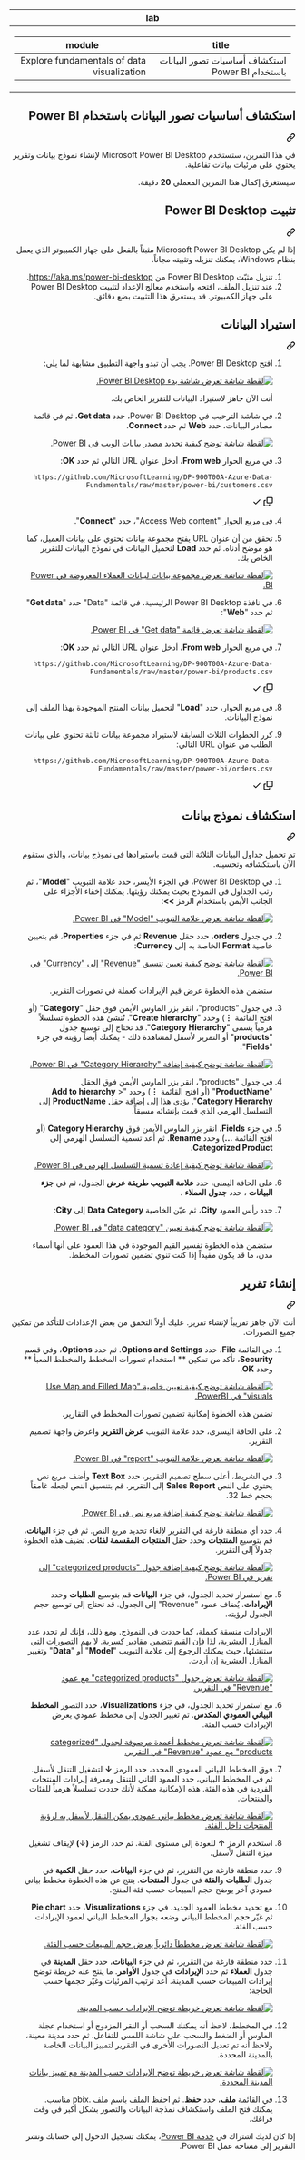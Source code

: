 <div class="Box-sc-g0xbh4-0 eoaCFS js-snippet-clipboard-copy-unpositioned undefined" data-hpc="true"><article class="markdown-body entry-content container-lg" itemprop="text"><markdown-accessiblity-table data-catalyst=""><table>
  <thead>
  <tr>
  <th>lab</th>
  </tr>
  </thead>
  <tbody>
  <tr>
  <td><div dir="rtl"><table>
  <thead>
  <tr>
  <th>title</th>
  <th>module</th>
  </tr>
  </thead>
  <tbody>
  <tr>
  <td><div dir="rtl">استكشاف أساسيات تصور البيانات باستخدام Power BI</div></td>
  <td><div dir="rtl">Explore fundamentals of data visualization</div></td>
  </tr>
  </tbody>
</table>
</div></td>
  </tr>
  </tbody>
</table></markdown-accessiblity-table>

<div class="markdown-heading" dir="rtl"><h1 tabindex="-1" class="heading-element" dir="rtl">استكشاف أساسيات تصور البيانات باستخدام Power BI</h1><a id="user-content-استكشاف-أساسيات-تصور-البيانات-باستخدام-power-bi" class="anchor" aria-label="Permalink: استكشاف أساسيات تصور البيانات باستخدام Power BI" href="#استكشاف-أساسيات-تصور-البيانات-باستخدام-power-bi"><svg class="octicon octicon-link" viewBox="0 0 16 16" version="1.1" width="16" height="16" aria-hidden="true"><path d="m7.775 3.275 1.25-1.25a3.5 3.5 0 1 1 4.95 4.95l-2.5 2.5a3.5 3.5 0 0 1-4.95 0 .751.751 0 0 1 .018-1.042.751.751 0 0 1 1.042-.018 1.998 1.998 0 0 0 2.83 0l2.5-2.5a2.002 2.002 0 0 0-2.83-2.83l-1.25 1.25a.751.751 0 0 1-1.042-.018.751.751 0 0 1-.018-1.042Zm-4.69 9.64a1.998 1.998 0 0 0 2.83 0l1.25-1.25a.751.751 0 0 1 1.042.018.751.751 0 0 1 .018 1.042l-1.25 1.25a3.5 3.5 0 1 1-4.95-4.95l2.5-2.5a3.5 3.5 0 0 1 4.95 0 .751.751 0 0 1-.018 1.042.751.751 0 0 1-1.042.018 1.998 1.998 0 0 0-2.83 0l-2.5 2.5a1.998 1.998 0 0 0 0 2.83Z"></path></svg></a></div>
<p dir="rtl">في هذا التمرين، ستستخدم Microsoft Power BI Desktop لإنشاء نموذج بيانات وتقرير يحتوي على مرئيات بيانات تفاعلية.</p>
<p dir="rtl">سيستغرق إكمال هذا التمرين المعملي <strong>20</strong> دقيقة.</p>
<div class="markdown-heading" dir="rtl"><h2 tabindex="-1" class="heading-element" dir="rtl">‏‏تثبيت Power BI Desktop</h2><a id="user-content-تثبيت-power-bi-desktop" class="anchor" aria-label="Permalink: ‏‏تثبيت Power BI Desktop" href="#تثبيت-power-bi-desktop"><svg class="octicon octicon-link" viewBox="0 0 16 16" version="1.1" width="16" height="16" aria-hidden="true"><path d="m7.775 3.275 1.25-1.25a3.5 3.5 0 1 1 4.95 4.95l-2.5 2.5a3.5 3.5 0 0 1-4.95 0 .751.751 0 0 1 .018-1.042.751.751 0 0 1 1.042-.018 1.998 1.998 0 0 0 2.83 0l2.5-2.5a2.002 2.002 0 0 0-2.83-2.83l-1.25 1.25a.751.751 0 0 1-1.042-.018.751.751 0 0 1-.018-1.042Zm-4.69 9.64a1.998 1.998 0 0 0 2.83 0l1.25-1.25a.751.751 0 0 1 1.042.018.751.751 0 0 1 .018 1.042l-1.25 1.25a3.5 3.5 0 1 1-4.95-4.95l2.5-2.5a3.5 3.5 0 0 1 4.95 0 .751.751 0 0 1-.018 1.042.751.751 0 0 1-1.042.018 1.998 1.998 0 0 0-2.83 0l-2.5 2.5a1.998 1.998 0 0 0 0 2.83Z"></path></svg></a></div>
<p dir="rtl">إذا لم يكن Microsoft Power BI Desktop مثبتاً بالفعل على جهاز الكمبيوتر الذي يعمل بنظام Windows، يمكنك تنزيله وتثبيته مجاناً.</p>
<ol dir="rtl">
<li>تنزيل مثبّت Power BI Desktop من <a href="https://aka.ms/power-bi-desktop?azure-portal=true" rel="nofollow">https://aka.ms/power-bi-desktop</a>.</li>
<li>عند تنزيل الملف، افتحه واستخدم معالج الإعداد لتثبيت Power BI Desktop على جهاز الكمبيوتر. قد يستغرق هذا التثبيت بضع دقائق.</li>
</ol>
<div class="markdown-heading" dir="rtl"><h2 tabindex="-1" class="heading-element" dir="rtl">استيراد البيانات</h2><a id="user-content-استيراد-البيانات" class="anchor" aria-label="Permalink: استيراد البيانات" href="#استيراد-البيانات"><svg class="octicon octicon-link" viewBox="0 0 16 16" version="1.1" width="16" height="16" aria-hidden="true"><path d="m7.775 3.275 1.25-1.25a3.5 3.5 0 1 1 4.95 4.95l-2.5 2.5a3.5 3.5 0 0 1-4.95 0 .751.751 0 0 1 .018-1.042.751.751 0 0 1 1.042-.018 1.998 1.998 0 0 0 2.83 0l2.5-2.5a2.002 2.002 0 0 0-2.83-2.83l-1.25 1.25a.751.751 0 0 1-1.042-.018.751.751 0 0 1-.018-1.042Zm-4.69 9.64a1.998 1.998 0 0 0 2.83 0l1.25-1.25a.751.751 0 0 1 1.042.018.751.751 0 0 1 .018 1.042l-1.25 1.25a3.5 3.5 0 1 1-4.95-4.95l2.5-2.5a3.5 3.5 0 0 1 4.95 0 .751.751 0 0 1-.018 1.042.751.751 0 0 1-1.042.018 1.998 1.998 0 0 0-2.83 0l-2.5 2.5a1.998 1.998 0 0 0 0 2.83Z"></path></svg></a></div>
<ol dir="rtl">
<li>
<p dir="rtl">افتح Power BI Desktop. يجب أن تبدو واجهة التطبيق مشابهة لما يلي:</p>
<p dir="rtl"><a target="_blank" rel="noopener noreferrer" href="https://github.com/MicrosoftLearning/DP-900T00A-Azure-Data-Fundamentals.ar-sa/blob/main/Instructions/Labs/images/power-bi-start.png"><img src="https://github.com/MicrosoftLearning/DP-900T00A-Azure-Data-Fundamentals.ar-sa/blob/main/Instructions/Labs/images/power-bi-start.png" alt="لقطة شاشة تعرض شاشة بدء Power BI Desktop." style="max-width: 100%;"></a></p>
<p dir="rtl">أنت الآن جاهز لاستيراد البيانات للتقرير الخاص بك.</p>
</li>
<li>
<p dir="rtl">في شاشة الترحيب في Power BI Desktop، حدد <strong>Get data</strong>، ثم في قائمة مصادر البيانات، حدد <strong>Web</strong> ثم حدد <strong>Connect</strong>.</p>
<p dir="rtl"><a target="_blank" rel="noopener noreferrer" href="https://github.com/MicrosoftLearning/DP-900T00A-Azure-Data-Fundamentals.ar-sa/blob/main/Instructions/Labs/images/web-source.png"><img src="https://github.com/MicrosoftLearning/DP-900T00A-Azure-Data-Fundamentals.ar-sa/blob/main/Instructions/Labs/images/web-source.png" alt="لقطة شاشة توضح كيفية تحديد مصدر بيانات الويب في Power BI." style="max-width: 100%;"></a></p>
</li>
<li>
<p dir="rtl">في مربع الحوار <strong>From web</strong>، أدخل عنوان URL التالي ثم حدد <strong>OK</strong>:</p>
<div class="snippet-clipboard-content notranslate position-relative overflow-auto"><pre class="notranslate"><code>https://github.com/MicrosoftLearning/DP-900T00A-Azure-Data-Fundamentals/raw/master/power-bi/customers.csv
</code></pre><div class="zeroclipboard-container">
    <clipboard-copy aria-label="Copy" class="ClipboardButton btn btn-invisible js-clipboard-copy m-2 p-0 d-flex flex-justify-center flex-items-center" data-copy-feedback="Copied!" data-tooltip-direction="w" value="https://github.com/MicrosoftLearning/DP-900T00A-Azure-Data-Fundamentals/raw/master/power-bi/customers.csv" tabindex="0" role="button">
      <svg aria-hidden="true" height="16" viewBox="0 0 16 16" version="1.1" width="16" data-view-component="true" class="octicon octicon-copy js-clipboard-copy-icon">
    <path d="M0 6.75C0 5.784.784 5 1.75 5h1.5a.75.75 0 0 1 0 1.5h-1.5a.25.25 0 0 0-.25.25v7.5c0 .138.112.25.25.25h7.5a.25.25 0 0 0 .25-.25v-1.5a.75.75 0 0 1 1.5 0v1.5A1.75 1.75 0 0 1 9.25 16h-7.5A1.75 1.75 0 0 1 0 14.25Z"></path><path d="M5 1.75C5 .784 5.784 0 6.75 0h7.5C15.216 0 16 .784 16 1.75v7.5A1.75 1.75 0 0 1 14.25 11h-7.5A1.75 1.75 0 0 1 5 9.25Zm1.75-.25a.25.25 0 0 0-.25.25v7.5c0 .138.112.25.25.25h7.5a.25.25 0 0 0 .25-.25v-7.5a.25.25 0 0 0-.25-.25Z"></path>
</svg>
      <svg aria-hidden="true" height="16" viewBox="0 0 16 16" version="1.1" width="16" data-view-component="true" class="octicon octicon-check js-clipboard-check-icon color-fg-success d-none">
    <path d="M13.78 4.22a.75.75 0 0 1 0 1.06l-7.25 7.25a.75.75 0 0 1-1.06 0L2.22 9.28a.751.751 0 0 1 .018-1.042.751.751 0 0 1 1.042-.018L6 10.94l6.72-6.72a.75.75 0 0 1 1.06 0Z"></path>
</svg>
    </clipboard-copy>
  </div></div>
</li>
<li>
<p dir="rtl">في مربع الحوار "Access Web content"، حدد "<strong>Connect</strong>".</p>
</li>
<li>
<p dir="rtl">تحقق من أن عنوان URL يفتح مجموعة بيانات تحتوي على بيانات العميل، كما هو موضح أدناه. ثم حدد <strong>Load</strong> لتحميل البيانات في نموذج البيانات للتقرير الخاص بك.</p>
<p dir="rtl"><a target="_blank" rel="noopener noreferrer" href="https://github.com/MicrosoftLearning/DP-900T00A-Azure-Data-Fundamentals.ar-sa/blob/main/Instructions/Labs/images/customers.png"><img src="https://github.com/MicrosoftLearning/DP-900T00A-Azure-Data-Fundamentals.ar-sa/blob/main/Instructions/Labs/images/customers.png" alt="لقطة شاشة تعرض مجموعة بيانات لبيانات العملاء المعروضة في Power BI." style="max-width: 100%;"></a></p>
</li>
<li>
<p dir="rtl">في نافذة Power BI Desktop الرئيسية، في قائمة "Data" حدد "<strong>Get data</strong>" ثم حدد "<strong>Web</strong>":</p>
<p dir="rtl"><a target="_blank" rel="noopener noreferrer" href="https://github.com/MicrosoftLearning/DP-900T00A-Azure-Data-Fundamentals.ar-sa/blob/main/Instructions/Labs/images/get-data.png"><img src="https://github.com/MicrosoftLearning/DP-900T00A-Azure-Data-Fundamentals.ar-sa/blob/main/Instructions/Labs/images/get-data.png" alt="لقطة شاشة تعرض قائمة &quot;Get data&quot; في Power BI." style="max-width: 100%;"></a></p>
</li>
<li>
<p dir="rtl">في مربع الحوار <strong>From web</strong>، أدخل عنوان URL التالي ثم حدد <strong>OK</strong>:</p>
<div class="snippet-clipboard-content notranslate position-relative overflow-auto"><pre class="notranslate"><code>https://github.com/MicrosoftLearning/DP-900T00A-Azure-Data-Fundamentals/raw/master/power-bi/products.csv
</code></pre><div class="zeroclipboard-container">
    <clipboard-copy aria-label="Copy" class="ClipboardButton btn btn-invisible js-clipboard-copy m-2 p-0 d-flex flex-justify-center flex-items-center" data-copy-feedback="Copied!" data-tooltip-direction="w" value="https://github.com/MicrosoftLearning/DP-900T00A-Azure-Data-Fundamentals/raw/master/power-bi/products.csv" tabindex="0" role="button">
      <svg aria-hidden="true" height="16" viewBox="0 0 16 16" version="1.1" width="16" data-view-component="true" class="octicon octicon-copy js-clipboard-copy-icon">
    <path d="M0 6.75C0 5.784.784 5 1.75 5h1.5a.75.75 0 0 1 0 1.5h-1.5a.25.25 0 0 0-.25.25v7.5c0 .138.112.25.25.25h7.5a.25.25 0 0 0 .25-.25v-1.5a.75.75 0 0 1 1.5 0v1.5A1.75 1.75 0 0 1 9.25 16h-7.5A1.75 1.75 0 0 1 0 14.25Z"></path><path d="M5 1.75C5 .784 5.784 0 6.75 0h7.5C15.216 0 16 .784 16 1.75v7.5A1.75 1.75 0 0 1 14.25 11h-7.5A1.75 1.75 0 0 1 5 9.25Zm1.75-.25a.25.25 0 0 0-.25.25v7.5c0 .138.112.25.25.25h7.5a.25.25 0 0 0 .25-.25v-7.5a.25.25 0 0 0-.25-.25Z"></path>
</svg>
      <svg aria-hidden="true" height="16" viewBox="0 0 16 16" version="1.1" width="16" data-view-component="true" class="octicon octicon-check js-clipboard-check-icon color-fg-success d-none">
    <path d="M13.78 4.22a.75.75 0 0 1 0 1.06l-7.25 7.25a.75.75 0 0 1-1.06 0L2.22 9.28a.751.751 0 0 1 .018-1.042.751.751 0 0 1 1.042-.018L6 10.94l6.72-6.72a.75.75 0 0 1 1.06 0Z"></path>
</svg>
    </clipboard-copy>
  </div></div>
</li>
<li>
<p dir="rtl">في مربع الحوار، حدد "<strong>Load</strong>" لتحميل بيانات المنتج الموجودة بهذا الملف إلى نموذج البيانات.</p>
</li>
<li>
<p dir="rtl">كرر الخطوات الثلاث السابقة لاستيراد مجموعة بيانات ثالثة تحتوي على بيانات الطلب من عنوان URL التالي:</p>
<div class="snippet-clipboard-content notranslate position-relative overflow-auto"><pre class="notranslate"><code>https://github.com/MicrosoftLearning/DP-900T00A-Azure-Data-Fundamentals/raw/master/power-bi/orders.csv
</code></pre><div class="zeroclipboard-container">
    <clipboard-copy aria-label="Copy" class="ClipboardButton btn btn-invisible js-clipboard-copy m-2 p-0 d-flex flex-justify-center flex-items-center" data-copy-feedback="Copied!" data-tooltip-direction="w" value="https://github.com/MicrosoftLearning/DP-900T00A-Azure-Data-Fundamentals/raw/master/power-bi/orders.csv" tabindex="0" role="button">
      <svg aria-hidden="true" height="16" viewBox="0 0 16 16" version="1.1" width="16" data-view-component="true" class="octicon octicon-copy js-clipboard-copy-icon">
    <path d="M0 6.75C0 5.784.784 5 1.75 5h1.5a.75.75 0 0 1 0 1.5h-1.5a.25.25 0 0 0-.25.25v7.5c0 .138.112.25.25.25h7.5a.25.25 0 0 0 .25-.25v-1.5a.75.75 0 0 1 1.5 0v1.5A1.75 1.75 0 0 1 9.25 16h-7.5A1.75 1.75 0 0 1 0 14.25Z"></path><path d="M5 1.75C5 .784 5.784 0 6.75 0h7.5C15.216 0 16 .784 16 1.75v7.5A1.75 1.75 0 0 1 14.25 11h-7.5A1.75 1.75 0 0 1 5 9.25Zm1.75-.25a.25.25 0 0 0-.25.25v7.5c0 .138.112.25.25.25h7.5a.25.25 0 0 0 .25-.25v-7.5a.25.25 0 0 0-.25-.25Z"></path>
</svg>
      <svg aria-hidden="true" height="16" viewBox="0 0 16 16" version="1.1" width="16" data-view-component="true" class="octicon octicon-check js-clipboard-check-icon color-fg-success d-none">
    <path d="M13.78 4.22a.75.75 0 0 1 0 1.06l-7.25 7.25a.75.75 0 0 1-1.06 0L2.22 9.28a.751.751 0 0 1 .018-1.042.751.751 0 0 1 1.042-.018L6 10.94l6.72-6.72a.75.75 0 0 1 1.06 0Z"></path>
</svg>
    </clipboard-copy>
  </div></div>
</li>
</ol>
<div class="markdown-heading" dir="rtl"><h2 tabindex="-1" class="heading-element" dir="rtl">استكشاف نموذج بيانات</h2><a id="user-content-استكشاف-نموذج-بيانات" class="anchor" aria-label="Permalink: استكشاف نموذج بيانات" href="#استكشاف-نموذج-بيانات"><svg class="octicon octicon-link" viewBox="0 0 16 16" version="1.1" width="16" height="16" aria-hidden="true"><path d="m7.775 3.275 1.25-1.25a3.5 3.5 0 1 1 4.95 4.95l-2.5 2.5a3.5 3.5 0 0 1-4.95 0 .751.751 0 0 1 .018-1.042.751.751 0 0 1 1.042-.018 1.998 1.998 0 0 0 2.83 0l2.5-2.5a2.002 2.002 0 0 0-2.83-2.83l-1.25 1.25a.751.751 0 0 1-1.042-.018.751.751 0 0 1-.018-1.042Zm-4.69 9.64a1.998 1.998 0 0 0 2.83 0l1.25-1.25a.751.751 0 0 1 1.042.018.751.751 0 0 1 .018 1.042l-1.25 1.25a3.5 3.5 0 1 1-4.95-4.95l2.5-2.5a3.5 3.5 0 0 1 4.95 0 .751.751 0 0 1-.018 1.042.751.751 0 0 1-1.042.018 1.998 1.998 0 0 0-2.83 0l-2.5 2.5a1.998 1.998 0 0 0 0 2.83Z"></path></svg></a></div>
<p dir="rtl">تم تحميل جداول البيانات الثلاثة التي قمت باستيرادها في نموذج بيانات، والذي ستقوم الآن باستكشافه وتحسينه.</p>
<ol dir="rtl">
<li>
<p dir="rtl">في Power BI Desktop، في الجزء الأيسر، حدد علامة التبويب "<strong>Model</strong>"، ثم رتب الجداول في النموذج بحيث يمكنك رؤيتها. يمكنك إخفاء الأجزاء على الجانب الأيمن باستخدام الرمز <strong>&gt;&gt;</strong>:</p>
<p dir="rtl"><a target="_blank" rel="noopener noreferrer" href="https://github.com/MicrosoftLearning/DP-900T00A-Azure-Data-Fundamentals.ar-sa/blob/main/Instructions/Labs/images/model-tab.png"><img src="https://github.com/MicrosoftLearning/DP-900T00A-Azure-Data-Fundamentals.ar-sa/blob/main/Instructions/Labs/images/model-tab.png" alt="لقطة شاشة تعرض علامة التبويب &quot;Model&quot; في Power BI." style="max-width: 100%;"></a></p>
</li>
<li>
<p dir="rtl">في جدول <strong>orders</strong>، حدد حقل <strong>Revenue</strong> ثم في جزء <strong>Properties</strong>، قم بتعيين خاصية <strong>Format</strong> الخاصة به إلى <strong>Currency</strong>:</p>
<p dir="rtl"><a target="_blank" rel="noopener noreferrer" href="https://github.com/MicrosoftLearning/DP-900T00A-Azure-Data-Fundamentals.ar-sa/blob/main/Instructions/Labs/images/revenue-currency.png"><img src="https://github.com/MicrosoftLearning/DP-900T00A-Azure-Data-Fundamentals.ar-sa/blob/main/Instructions/Labs/images/revenue-currency.png" alt="لقطة شاشة توضح كيفية تعيين تنسيق &quot;Revenue&quot; إلى &quot;Currency&quot; في Power BI." style="max-width: 100%;"></a></p>
<p dir="rtl">ستضمن هذه الخطوة عرض قيم الإيرادات كعملة في تصورات التقرير.</p>
</li>
<li>
<p dir="rtl">في جدول "products"، انقر بزر الماوس الأيمن فوق حقل "<strong>Category</strong>" (أو افتح القائمة <strong>⋮</strong>) وحدد "<strong>Create hierarchy</strong>". تُنشئ هذه الخطوة تسلسلاً هرمياً يسمى "<strong>Category Hierarchy</strong>". قد تحتاج إلى توسيع جدول "<strong>products</strong>" أو التمرير لأسفل لمشاهدة ذلك - يمكنك أيضاً رؤيته في جزء "<strong>Fields</strong>":</p>
<p dir="rtl"><a target="_blank" rel="noopener noreferrer" href="https://github.com/MicrosoftLearning/DP-900T00A-Azure-Data-Fundamentals.ar-sa/blob/main/Instructions/Labs/images/category-hierarchy.png"><img src="https://github.com/MicrosoftLearning/DP-900T00A-Azure-Data-Fundamentals.ar-sa/blob/main/Instructions/Labs/images/category-hierarchy.png" alt="لقطة شاشة توضح كيفية إضافة &quot;Category Hierarchy&quot; في Power BI." style="max-width: 100%;"></a></p>
</li>
<li>
<p dir="rtl">في جدول "products"، انقر بزر الماوس الأيمن فوق الحقل "<strong>ProductName</strong>" (أو افتح القائمة <strong>⋮</strong>) وحدد "<strong>Add to hierarchy</strong> &gt; <strong>Category Hierarchy</strong>". يؤدي هذا إلى إضافة حقل <strong>ProductName</strong> إلى التسلسل الهرمي الذي قمت بإنشائه مسبقاً.</p>
</li>
<li>
<p dir="rtl">في جزء <strong>Fields</strong>، انقر بزر الماوس الأيمن فوق <strong>Category Hierarchy</strong> (أو افتح القائمة <strong>...</strong>) وحدد <strong>Rename</strong>. ثم أعد تسمية التسلسل الهرمي إلى <strong>Categorized Product</strong>.</p>
<p dir="rtl"><a target="_blank" rel="noopener noreferrer" href="https://github.com/MicrosoftLearning/DP-900T00A-Azure-Data-Fundamentals.ar-sa/blob/main/Instructions/Labs/images/rename-hierarchy.png"><img src="https://github.com/MicrosoftLearning/DP-900T00A-Azure-Data-Fundamentals.ar-sa/blob/main/Instructions/Labs/images/rename-hierarchy.png" alt="لقطة شاشة توضح كيفية إعادة تسمية التسلسل الهرمي في Power BI." style="max-width: 100%;"></a></p>
</li>
<li>
<p dir="rtl">على الحافة اليمنى، حدد <strong>علامة التبويب طريقة عرض</strong> الجدول، ثم في <strong>جزء البيانات</strong> ، حدد <strong>جدول العملاء</strong> .</p>
</li>
<li>
<p dir="rtl">حدد رأس العمود <strong>City</strong>، ثم عيّن الخاصية <strong>Data Category</strong> إلى <strong>City</strong>:</p>
<p dir="rtl"><a target="_blank" rel="noopener noreferrer" href="https://github.com/MicrosoftLearning/DP-900T00A-Azure-Data-Fundamentals.ar-sa/blob/main/Instructions/Labs/images/data-category.png"><img src="https://github.com/MicrosoftLearning/DP-900T00A-Azure-Data-Fundamentals.ar-sa/blob/main/Instructions/Labs/images/data-category.png" alt="لقطة شاشة توضح كيفية تعيين &quot;data category&quot; في Power BI." style="max-width: 100%;"></a></p>
<p dir="rtl">ستضمن هذه الخطوة تفسير القيم الموجودة في هذا العمود على أنها أسماء مدن، ما قد يكون مفيداً إذا كنت تنوي تضمين تصورات المخطط.</p>
</li>
</ol>
<div class="markdown-heading" dir="rtl"><h2 tabindex="-1" class="heading-element" dir="rtl">إنشاء تقرير</h2><a id="user-content-إنشاء-تقرير" class="anchor" aria-label="Permalink: إنشاء تقرير" href="#إنشاء-تقرير"><svg class="octicon octicon-link" viewBox="0 0 16 16" version="1.1" width="16" height="16" aria-hidden="true"><path d="m7.775 3.275 1.25-1.25a3.5 3.5 0 1 1 4.95 4.95l-2.5 2.5a3.5 3.5 0 0 1-4.95 0 .751.751 0 0 1 .018-1.042.751.751 0 0 1 1.042-.018 1.998 1.998 0 0 0 2.83 0l2.5-2.5a2.002 2.002 0 0 0-2.83-2.83l-1.25 1.25a.751.751 0 0 1-1.042-.018.751.751 0 0 1-.018-1.042Zm-4.69 9.64a1.998 1.998 0 0 0 2.83 0l1.25-1.25a.751.751 0 0 1 1.042.018.751.751 0 0 1 .018 1.042l-1.25 1.25a3.5 3.5 0 1 1-4.95-4.95l2.5-2.5a3.5 3.5 0 0 1 4.95 0 .751.751 0 0 1-.018 1.042.751.751 0 0 1-1.042.018 1.998 1.998 0 0 0-2.83 0l-2.5 2.5a1.998 1.998 0 0 0 0 2.83Z"></path></svg></a></div>
<p dir="rtl">أنت الآن جاهز تقريباً لإنشاء تقرير. عليك أولاً التحقق من بعض الإعدادات للتأكد من تمكين جميع التصورات.</p>
<ol dir="rtl">
<li>
<p dir="rtl">في القائمة <strong>File</strong>، حدد <strong>Options and Settings</strong>. ثم حدد <strong>Options</strong>، وفي قسم <strong>Security</strong>، تأكد من تمكين ** استخدام تصورات المخطط والمخطط المعبأ ** وحدد <strong>OK</strong>.</p>
<p dir="rtl"><a target="_blank" rel="noopener noreferrer" href="https://github.com/MicrosoftLearning/DP-900T00A-Azure-Data-Fundamentals.ar-sa/blob/main/Instructions/Labs/images/set-options.png"><img src="https://github.com/MicrosoftLearning/DP-900T00A-Azure-Data-Fundamentals.ar-sa/blob/main/Instructions/Labs/images/set-options.png" alt="لقطة شاشة توضح كيفية تعيين خاصية &quot;Use Map and Filled Map visuals&quot; في PowerBI." style="max-width: 100%;"></a></p>
<p dir="rtl">تضمن هذه الخطوة إمكانية تضمين تصورات المخطط في التقارير.</p>
</li>
<li>
<p dir="rtl">على الحافة اليسرى، حدد علامة التبويب <strong>عرض التقرير</strong> واعرض واجهة تصميم التقرير.</p>
<p dir="rtl"><a target="_blank" rel="noopener noreferrer" href="https://github.com/MicrosoftLearning/DP-900T00A-Azure-Data-Fundamentals.ar-sa/blob/main/Instructions/Labs/images/report-tab.png"><img src="https://github.com/MicrosoftLearning/DP-900T00A-Azure-Data-Fundamentals.ar-sa/blob/main/Instructions/Labs/images/report-tab.png" alt="لقطة شاشة تعرض علامة التبويب &quot;report&quot; في Power BI." style="max-width: 100%;"></a></p>
</li>
<li>
<p dir="rtl">في الشريط، أعلى سطح تصميم التقرير، حدد <strong>Text Box</strong> وأضف مربع نص يحتوي على النص <strong>Sales Report</strong> إلى التقرير. قم بتنسيق النص لجعله غامقاً بحجم خط 32.</p>
<p dir="rtl"><a target="_blank" rel="noopener noreferrer" href="https://github.com/MicrosoftLearning/DP-900T00A-Azure-Data-Fundamentals.ar-sa/blob/main/Instructions/Labs/images/text-box.png"><img src="https://github.com/MicrosoftLearning/DP-900T00A-Azure-Data-Fundamentals.ar-sa/blob/main/Instructions/Labs/images/text-box.png" alt="لقطة شاشة توضح كيفية إضافة مربع نص في Power BI." style="max-width: 100%;"></a></p>
</li>
<li>
<p dir="rtl">حدد أي منطقة فارغة في التقرير لإلغاء تحديد مربع النص. ثم في جزء <strong>البيانات</strong>، قم بتوسيع <strong>المنتجات</strong> وحدد حقل <strong>المنتجات المقسمة لفئات</strong>. تضيف هذه الخطوة جدولاً إلى التقرير.</p>
<p dir="rtl"><a target="_blank" rel="noopener noreferrer" href="https://github.com/MicrosoftLearning/DP-900T00A-Azure-Data-Fundamentals.ar-sa/blob/main/Instructions/Labs/images/categorized-products-table.png"><img src="https://github.com/MicrosoftLearning/DP-900T00A-Azure-Data-Fundamentals.ar-sa/blob/main/Instructions/Labs/images/categorized-products-table.png" alt="لقطة شاشة توضح كيفية إضافة جدول &quot;categorized products&quot; إلى تقرير في Power BI." style="max-width: 100%;"></a></p>
</li>
<li>
<p dir="rtl">مع استمرار تحديد الجدول، في جزء <strong>البيانات</strong> قم بتوسيع <strong>الطلبات</strong> وحدد <strong>الإيرادات</strong>. يُضاف عمود "Revenue" إلى الجدول. قد تحتاج إلى توسيع حجم الجدول لرؤيته.</p>
<p dir="rtl">الإيرادات منسقة كعملة، كما حددت في النموذج. ومع ذلك، فإنك لم تحدد عدد المنازل العشرية، لذا فإن القيم تتضمن مقادير كسرية. لا يهم التصورات التي ستنشئها، حيث يمكنك الرجوع إلى علامة التبويب "<strong>Model</strong>" أو "<strong>Data</strong>" وتغيير المنازل العشرية إن أردت.</p>
<p dir="rtl"><a target="_blank" rel="noopener noreferrer" href="https://github.com/MicrosoftLearning/DP-900T00A-Azure-Data-Fundamentals.ar-sa/blob/main/Instructions/Labs/images/revenue-column.png"><img src="https://github.com/MicrosoftLearning/DP-900T00A-Azure-Data-Fundamentals.ar-sa/blob/main/Instructions/Labs/images/revenue-column.png" alt="لقطة شاشة تعرض جدول &quot;categorized products&quot; مع عمود &quot;Revenue&quot; في التقرير." style="max-width: 100%;"></a></p>
</li>
<li>
<p dir="rtl">مع استمرار تحديد الجدول، في جزء <strong>Visualizations</strong>، حدد التصور <strong>المخطط البياني العمودي المكدس</strong>. تم تغيير الجدول إلى مخطط عمودي يعرض الإيرادات حسب الفئة.</p>
<p dir="rtl"><a target="_blank" rel="noopener noreferrer" href="https://github.com/MicrosoftLearning/DP-900T00A-Azure-Data-Fundamentals.ar-sa/blob/main/Instructions/Labs/images/stacked-column-chart.png"><img src="https://github.com/MicrosoftLearning/DP-900T00A-Azure-Data-Fundamentals.ar-sa/blob/main/Instructions/Labs/images/stacked-column-chart.png" alt="لقطة شاشة تعرض مخطط أعمدة مرصوفة لجدول &quot;categorized products&quot; مع عمود &quot;Revenue&quot; في التقرير." style="max-width: 100%;"></a></p>
</li>
<li>
<p dir="rtl">فوق المخطط البياني العمودي المحدد، حدد الرمز <strong>↓</strong> لتشغيل التنقل لأسفل. ثم في المخطط البياني، حدد العمود الثاني للتنقل ومعرفة إيرادات المنتجات الفردية في هذه الفئة. هذه الإمكانية ممكنة لأنك حددت تسلسلاً هرمياً للفئات والمنتجات.</p>
<p dir="rtl"><a target="_blank" rel="noopener noreferrer" href="https://github.com/MicrosoftLearning/DP-900T00A-Azure-Data-Fundamentals.ar-sa/blob/main/Instructions/Labs/images/drill-down.png"><img src="https://github.com/MicrosoftLearning/DP-900T00A-Azure-Data-Fundamentals.ar-sa/blob/main/Instructions/Labs/images/drill-down.png" alt="لقطة شاشة تعرض مخطط بياني عمودي يمكن التنقل لأسفل به لرؤية المنتجات داخل الفئة." style="max-width: 100%;"></a></p>
</li>
<li>
<p dir="rtl">استخدم الرمز <strong>↑</strong> للعودة إلى مستوى الفئة. ثم حدد الرمز <strong>(</strong>↓<strong>)</strong> لإيقاف تشغيل ميزة التنقل لأسفل.</p>
</li>
<li>
<p dir="rtl">حدد منطقة فارغة من التقرير، ثم في جزء <strong>البيانات</strong>، حدد حقل <strong>الكمية</strong> في جدول <strong>الطلبات</strong> و<strong>الفئة</strong> في جدول <strong>المنتجات</strong>. ينتج عن هذه الخطوة مخطط بياني عمودي آخر يوضح حجم المبيعات حسب فئة المنتج.</p>
</li>
<li>
<p dir="rtl">مع تحديد مخطط العمود الجديد، في جزء <strong>Visualizations</strong>، حدد <strong>Pie chart</strong> ثم غيّر حجم المخطط البياني وضعه بجوار المخطط البياني لعمود الإيرادات حسب الفئة.</p>
<p dir="rtl"><a target="_blank" rel="noopener noreferrer" href="https://github.com/MicrosoftLearning/DP-900T00A-Azure-Data-Fundamentals.ar-sa/blob/main/Instructions/Labs/images/category-pie-chart.png"><img src="https://github.com/MicrosoftLearning/DP-900T00A-Azure-Data-Fundamentals.ar-sa/blob/main/Instructions/Labs/images/category-pie-chart.png" alt="لقطة شاشة تعرض مخططاً دائرياً يعرض حجم المبيعات حسب الفئة." style="max-width: 100%;"></a></p>
</li>
<li>
<p dir="rtl">حدد منطقة فارغة من التقرير، ثم في جزء <strong>البيانات</strong>، حدد حقل <strong>المدينة</strong> في جدول <strong>العملاء</strong> ثم حدد <strong>الإيرادات</strong> في جدول <strong>الأوامر</strong>. ما ينتج عنه خريطة توضح إيرادات المبيعات حسب المدينة. أعد ترتيب المرئيات وغيّر حجمها حسب الحاجة:</p>
<p dir="rtl"><a target="_blank" rel="noopener noreferrer" href="https://github.com/MicrosoftLearning/DP-900T00A-Azure-Data-Fundamentals.ar-sa/blob/main/Instructions/Labs/images/revenue-map.png"><img src="https://github.com/MicrosoftLearning/DP-900T00A-Azure-Data-Fundamentals.ar-sa/blob/main/Instructions/Labs/images/revenue-map.png" alt="لقطة شاشة تعرض خريطة توضح الإيرادات حسب المدينة." style="max-width: 100%;"></a></p>
</li>
<li>
<p dir="rtl">في المخطط، لاحظ أنه يمكنك السحب أو النقر المزدوج أو استخدام عجلة الماوس أو الضغط والسحب على شاشة اللمس للتفاعل. ثم حدد مدينة معينة، ولاحظ أنه تم تعديل التصورات الأخرى في التقرير لتمييز البيانات الخاصة بالمدينة المحددة.</p>
<p dir="rtl"><a target="_blank" rel="noopener noreferrer" href="https://github.com/MicrosoftLearning/DP-900T00A-Azure-Data-Fundamentals.ar-sa/blob/main/Instructions/Labs/images/selected-data.png"><img src="https://github.com/MicrosoftLearning/DP-900T00A-Azure-Data-Fundamentals.ar-sa/blob/main/Instructions/Labs/images/selected-data.png" alt="لقطة شاشة تعرض خريطة توضح الإيرادات حسب المدينة مع تمييز بيانات المدينة المحددة." style="max-width: 100%;"></a></p>
</li>
<li>
<p dir="rtl">في القائمة <strong>ملف</strong>، حدد <strong>حفظ</strong>. ثم احفظ الملف باسم ملف .pbix مناسب. يمكنك فتح الملف واستكشاف نمذجة البيانات والتصور بشكل أكبر في وقت فراغك.</p>
</li>
</ol>
<p dir="rtl">إذا كان لديك اشتراك في <a href="https://www.powerbi.com/?azure-portal=true" rel="nofollow">خدمة Power BI</a>، يمكنك تسجيل الدخول إلى حسابك ونشر التقرير إلى مساحة عمل Power BI.</p>
</article></div>
